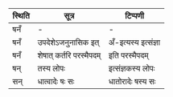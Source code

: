 | स्थिति | सूत्र | टिप्पणी |
| ----- | ------- | ------ |
| षनँ | - | - |
| षनँ | उपदेशेऽजनुनासिक इत् | अँ-इत्यस्य इत्संज्ञा |
| षनँ | शेषात् कर्तरि परस्मैपदम् | इति परस्मैपदम् |
| षन् | तस्य लोपः | इत्संज्ञकस्य लोपः |
| सन् | धात्वादेः षः सः | धातोरादेः षस्य सः |
